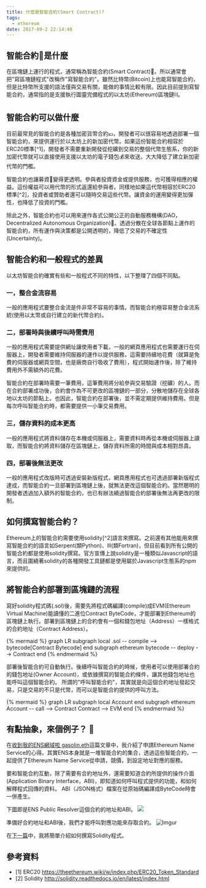 ```yaml
---
title: 什麼是智能合約(Smart Contract)?
tags:
  - ethereum
date: 2017-09-2 22:14:48
---
```


## 智能合約:ledger:是什麼

在區塊鏈上運行的程式，通常稱為智能合約(Smart Contract):ledger:。所以通常會把"寫區塊鏈程式"改稱作"寫智能合約"。雖然比特幣(Bitcoin)上也能寫智能合約，但是比特幣所支援的語法僅與交易有關，能做的事情比較有限。因此目前提到寫智能合約，通常指的是支援執行圖靈完備程式的以太坊(Ethereum)區塊鏈:chains:。

## 智能合約可以做什麼

目前最常見的智能合約是各種加密貨幣合約:pound:，開發者可以很容易地透過部署一個智能合約，來提供運行於以太坊上的新加密代幣。如果這份智能合約相容於ERC20標準[^1]，開發者不需要重新開發從挖礦到交易的整個代幣生態系，你的新加密代幣就可以直接使用支援以太坊的電子錢包:moneybag:來收送，大大降低了建立新加密代幣的門檻。

智能合約也讓募資:money_with_wings:變得更透明。參與者投資資金或提供服務，也可獲得相應的權益。這份權益可以用代幣的形式返還給參與者。同樣地如果這代幣相容於ERC20標準[^2]，投資者或贊助者還可以隨時交易這些代幣。讓資金的運用變得更加彈性，也降低了投資的門檻。

除此之外，智能合約也可以用來運作各式公開公正的自動服務機構(DAO，Decentralized Autonomous Organization):bank:。透過分散在全球各節點上運作的智能合約，所有運作與決策都是公開透明的，降低了交易的不確定性(Uncertainty)。

## 智能合約和一般程式的差異

以太坊智能合約確實有些和一般程式不同的特性，以下整理了四個不同點。

### 一，整合金流容易

一般的應用程式要整合金流是件非常不容易的事情。而智能合約極容易整合金流系統(使用以太幣或自行建立的新代幣合約)。

### 二，部署時與後續呼叫時需費用

一般的應用程式需要提供網址讓使用者下載，一般的網頁應用程式也需要運行在伺服器上，開發者需要維持伺服器的運作以提供服務，這需要持續地花費（就算是免費的伺服器或網頁空間，也是廠商自行吸收了費用），程式開始運作後，除了維持費用外不需額外的花費。

智能合約在部署時需要一筆費用，這筆費用將分給參與交易驗證（挖礦）的人。而在合約部署成功後，合約會作為不可更改的區塊鏈的一部分，分散地儲存在全球各地以太坊的節點上。也因此，智能合約在部署後，並不需定期提供維持費用。但是每次呼叫智能合約時，都需要提供一小筆交易費用。

### 三，儲存資料的成本更高

一般的應用程式將資料儲存在本機或伺服器上，需要資料時再從本機或伺服器上讀取，而智能合約將資料儲存在區塊鏈上，儲存資料所需的時間與成本相對昂貴。

### 四，部署後無法更改

一般的應用程式改版時可透過安裝新版程式，網頁應用程式也可透過部署新版程式達成，而智能合約一旦部署到區塊鏈上後，就無法更改這個智能合約。當然聰明的開發者透過加入額外的智能合約，也已有辦法繞過智能合約部署後無法再更改的限制。

## 如何撰寫智能合約？

Ethereum上的智能合約需要使用solidity[^2]語言來撰寫。之前還有其他能用來撰寫智能合約的語言如Serpent(類Python)、lll(類Fortran)，但目前看到所有公開的智能合約都是使用solidity撰寫。官方宣傳上說solidity是一種類似Javascript的語言，而且圍繞著solidity的各種開發工具鏈都是使用屬於Javascript生態系的npm來提供的。

## 將智能合約部署到區塊鏈的流程

寫好solidity程式碼(.sol)後，需要先將程式碼編譯(compile)成EVM(Ethereum Virtual Machine)能讀懂的二進位Contract ByteCode，才能部署到Ethereum的區塊鏈上執行。部署到區塊鏈上的合約會有一個和錢包地址（Address）一樣格式的合約地址（Contract Address）。

{% mermaid %}
graph LR
subgraph local
.sol -- compile --> bytecode[Contract Bytecode]
end
subgraph ethereum
bytecode -- deploy --> Contract
end
{% endmermaid %}

部署後智能合約可自動執行。後續呼叫智能合約的時候，使用者可以使用部署合約的錢包地址(Owner Account)，或依據撰寫的智能合約條件，讓其他錢包地址也能呼叫這個智能合約。
所謂的"呼叫智能合約"，其實就是向這個合約地址發起交易，只是交易的不只是代幣，而可以是智能合約提供的呼叫方法。

{% mermaid %}
graph LR
subgraph local
Account
end
subgraph ethereum
Account -- call --> Contract
Contract --> EVM
end
{% endmermaid %}

## 有點抽象，來個例子？ :chestnut:

在[收到我的ENS網域啦 gasolin.eth](https://blog.gasolin.idv.tw/2017/08/13/got-my-ens-domain/)這篇文章中，我介紹了申請Ethereum Name Service的心得。其實ENS本身就是一堆智能合約的集合，透過這些智能合約，一起提供了Ethereum Name Service從申請，競價，到設定地址對應的服務。

要和智能合約互動，除了需要有合約地址外，還需要知道合約所提供的操作介面(Application Binary Interface，ABI)，即知道如何呼叫程式提供的功能，和如何解釋程式回傳的資料。
ABI（JSON格式）檔案在從原始碼編譯成ByteCode時會一併產生。

下圖即是ENS Public Resolver這個合約的地址和ABI。
![](https://i.imgur.com/y6jvpAUl.png)

準備好合約地址和ABI後，我們才能呼叫對應功能來存取合約。
![Imgur](https://i.imgur.com/5550HgNl.png)

在[下一篇](https://blog.gasolin.idv.tw/2017/09/06/howto-write-a-smart-contract/)中，我將簡單介紹如何撰寫Solidity程式。

## 參考資料

* [1] ERC20 https://theethereum.wiki/w/index.php/ERC20_Token_Standard
* [2] Solidity http://solidity.readthedocs.io/en/latest/index.html
